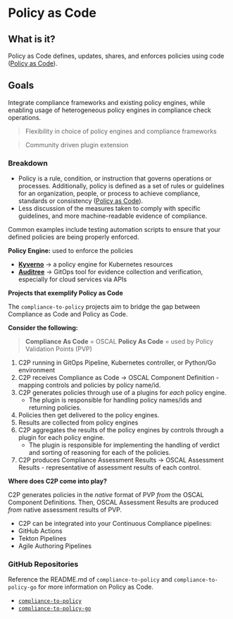 # Policy as Code

## What is it?

Policy as Code defines, updates, shares, and enforces policies using code ([Policy as Code](https://www.redhat.com/en/blog/policy-as-code-automation)).

## Goals

Integrate compliance frameworks and existing policy engines, while enabling usage of heterogeneous policy engines in compliance check operations. 

> Flexibility in choice of policy engines and compliance frameworks

> Community driven plugin extension

### Breakdown

- Policy is a rule, condition, or instruction that governs operations or processes. Additionally, policy is defined as a set of rules or guidelines for an organization, people, or process to achieve compliance, standards or consistency ([Policy as Code](https://www.redhat.com/en/blog/policy-as-code-automation)).
- Less discussion of the measures taken to comply with specific guidelines, and more machine-readable evidence of compliance. 

Common examples include testing automation scripts to ensure that your defined policies are being properly enforced. 

**Policy Engine:** used to enforce the policies
- [**Kyverno**](https://kyverno.io/docs/introduction/) -> a policy engine for Kubernetes resources
- [**Auditree**](https://auditree.github.io/) -> GitOps tool for evidence collection and verification, especially for cloud services via APIs

**Projects that exemplify Policy as Code**

The `compliance-to-policy` projects aim to bridge the gap between Compliance as Code and Policy as Code.

**Consider the following:**

> **Compliance As Code** = OSCAL
> **Policy As Code** = used by Policy Validation Points (PVP)

1. C2P running in GitOps Pipeline, Kubernetes controller, or Python/Go environment
2. C2P receives Compliance as Code -> OSCAL Component Definition - mapping controls and policies by policy name/id.
3. C2P generates policies through use of a plugins for _each_ policy engine.
   - The plugin is responsible for handling policy names/ids and returning policies.
4. Policies then get delivered to the policy engines.
5. Results are collected from policy engines
6. C2P aggregates the results of the policy engines by controls through a plugin for each policy engine.
   - The plugin is responsible for implementing the handling of verdict and sorting of reasoning for each of the policies. 
7. C2P produces Compliance Assessment Results -> OSCAL Assessment Results - representative of assessment results of each control. 

**Where does C2P come into play?**

C2P generates policies in the _native_ format of PVP _from_ the OSCAL Component Definitions. Then, OSCAL Assessment Results are produced _from_ native assessment results of PVP.
-  C2P can be integrated into your Continuous Compliance pipelines:
  - GitHub Actions
  - Tekton Pipelines
  - Agile Authoring Pipelines

### GitHub Repositories 
Reference the README.md of `compliance-to-policy` and `compliance-to-policy-go` for more information on Policy as Code. 
- [`compliance-to-policy`](https://github.com/oscal-compass/compliance-to-policy)
- [`compliance-to-policy-go`](https://github.com/oscal-compass/compliance-to-policy-go)
